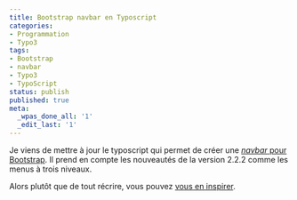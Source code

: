 ```yaml
---
title: Bootstrap navbar en Typoscript
categories:
- Programmation
- Typo3
tags:
- Bootstrap
- navbar
- Typo3
- TypoScript
status: publish
published: true
meta:
  _wpas_done_all: '1'
  _edit_last: '1'
---
```

Je viens de mettre à jour le typoscript qui permet de créer une <a title="Barre de de navigation Bootstrap" href="https://twitter.github.com/bootstrap/components.html#navbar"><em>navbar</em> pour Bootstrap</a>. Il prend en compte les nouveautés de la version 2.2.2 comme les menus à trois niveaux.

Alors plutôt que de tout récrire, vous pouvez <a title="Le code typoscript pour une barre de navigation Bootstrap" href="https://gist.github.com/3003153">vous en inspirer</a>.

